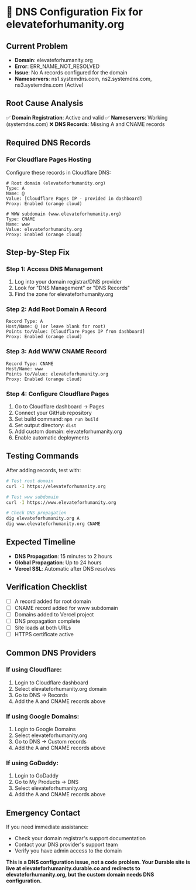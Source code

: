 # 🚨 DNS Configuration Fix for elevateforhumanity.org

## Current Problem
- **Domain**: elevateforhumanity.org
- **Error**: ERR_NAME_NOT_RESOLVED
- **Issue**: No A records configured for the domain
- **Nameservers**: ns1.systemdns.com, ns2.systemdns.com, ns3.systemdns.com (Active)

## Root Cause Analysis
✅ **Domain Registration**: Active and valid
✅ **Nameservers**: Working (systemdns.com)
❌ **DNS Records**: Missing A and CNAME records

## Required DNS Records

### For Cloudflare Pages Hosting
Configure these records in Cloudflare DNS:

```
# Root domain (elevateforhumanity.org)
Type: A
Name: @
Value: [Cloudflare Pages IP - provided in dashboard]
Proxy: Enabled (orange cloud)

# WWW subdomain (www.elevateforhumanity.org)
Type: CNAME
Name: www
Value: elevateforhumanity.org
Proxy: Enabled (orange cloud)
```

## Step-by-Step Fix

### Step 1: Access DNS Management
1. Log into your domain registrar/DNS provider
2. Look for "DNS Management" or "DNS Records"
3. Find the zone for elevateforhumanity.org

### Step 2: Add Root Domain A Record
```
Record Type: A
Host/Name: @ (or leave blank for root)
Points to/Value: [Cloudflare Pages IP from dashboard]
Proxy: Enabled (orange cloud)
```

### Step 3: Add WWW CNAME Record
```
Record Type: CNAME
Host/Name: www
Points to/Value: elevateforhumanity.org
Proxy: Enabled (orange cloud)
```

### Step 4: Configure Cloudflare Pages
1. Go to Cloudflare dashboard → Pages
2. Connect your GitHub repository
3. Set build command: `npm run build`
4. Set output directory: `dist`
5. Add custom domain: elevateforhumanity.org
6. Enable automatic deployments

## Testing Commands

After adding records, test with:

```bash
# Test root domain
curl -I https://elevateforhumanity.org

# Test www subdomain  
curl -I https://www.elevateforhumanity.org

# Check DNS propagation
dig elevateforhumanity.org A
dig www.elevateforhumanity.org CNAME
```

## Expected Timeline
- **DNS Propagation**: 15 minutes to 2 hours
- **Global Propagation**: Up to 24 hours
- **Vercel SSL**: Automatic after DNS resolves

## Verification Checklist
- [ ] A record added for root domain
- [ ] CNAME record added for www subdomain
- [ ] Domains added to Vercel project
- [ ] DNS propagation complete
- [ ] Site loads at both URLs
- [ ] HTTPS certificate active

## Common DNS Providers

### If using Cloudflare:
1. Login to Cloudflare dashboard
2. Select elevateforhumanity.org domain
3. Go to DNS → Records
4. Add the A and CNAME records above

### If using Google Domains:
1. Login to Google Domains
2. Select elevateforhumanity.org
3. Go to DNS → Custom records
4. Add the A and CNAME records above

### If using GoDaddy:
1. Login to GoDaddy
2. Go to My Products → DNS
3. Select elevateforhumanity.org
4. Add the A and CNAME records above

## Emergency Contact
If you need immediate assistance:
- Check your domain registrar's support documentation
- Contact your DNS provider's support team
- Verify you have admin access to the domain

**This is a DNS configuration issue, not a code problem. Your Durable site is live at elevateforhumanity.durable.co and redirects to elevateforhumanity.org, but the custom domain needs DNS configuration.**